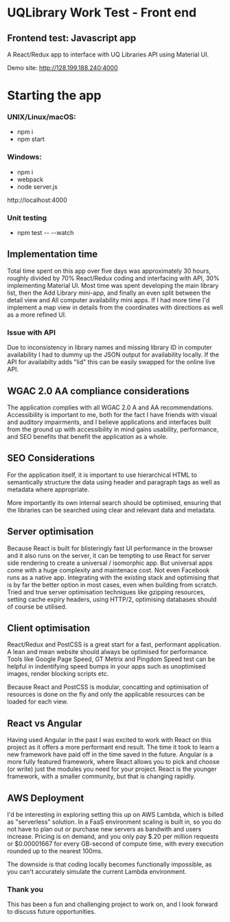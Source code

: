 # UQLibrary Work Test - Front end

## Frontend test: Javascript app

A React/Redux app to interface with UQ Libraries API using Material UI.

Demo site: http://128.199.188.240:4000


# Starting the app

### UNIX/Linux/macOS:
- npm i
- npm start

### Windows:

- npm i
- webpack
- node server.js

http://localhost:4000

### Unit testing
- npm test -- --watch

## Implementation time

Total time spent on this app over five days was approximately 30 hours, roughly divided by 70% React/Redux coding and interfacing with API, 30% implementing Material UI. Most time was spent developing the main library list, then the Add Library mini-app, and finally an even split between the detail view and All computer availability mini apps. If I had more time I'd implement a map view in details from the coordinates with directions as well as a more refined UI.

### Issue with API

Due to inconsistency in library names and missing library ID in computer availability I had to dummy up the JSON output for availability locally. If the API for availabilty adds "lid" this can be easily swapped for the online live API.

## WGAC 2.0 AA compliance considerations

The application complies with all WGAC 2.0 A and AA recommendations. Accessibility is important to me, both for the fact I have friends with visual and auditory impairments, and I believe applications and interfaces built from the ground up with accessibility in mind gains usability, performance, and SEO benefits that benefit the application as a whole.

## SEO Considerations

For the application itself, it is important to use hierarchical HTML to semantically structure the data using header and paragraph tags as well as metadata where appropriate.

More importantly its own internal search should be optimised, ensuring that the libraries can be searched using clear and relevant data and metadata.

## Server optimisation

Because React is built for blisteringly fast UI performance in the browser and it also runs on the server, it can be tempting to use React for server side rendering to create a universal / isomorphic app. But universal apps come with a huge complexity and maintenace cost. Not even Facebook runs as a native app. Integrating with the existing stack and optimising that is by far the better option in most cases, even when building from scratch. Tried and true server optimisation techniques like gzipping resources, setting cache expiry headers, using HTTP/2, optimising databases should of course be utilised.

## Client optimisation

React/Redux and PostCSS is a great start for a fast, performant application. A lean and mean website should always be optimised for performance. Tools like Google Page Speed, GT Metrix and Pingdom Speed test can be helpful in indentifying speed bumps in your apps such as unoptimised images, render blocking scripts etc.

Because React and PostCSS is modular, concatting and optimisation of resources is done on the fly and only the applicable resources can be loaded for each view.

## React vs Angular

Having used Angular in the past I was excited to work with React on this project as it offers a more performant end result. The time it took to learn a new framework have paid off in the time saved in the future. Angular is a more fully featured framework, where React allows you to pick and choose (or write) just the modules you need for your project. React is the younger framework, with a smaller community, but that is changing rapidly.

## AWS Deployment

I'd be interesting in exploring setting this up on AWS Lambda, which is billed as "serverless" solution. In a FaaS environment scaling is built in, so you do not have to plan out or purchase new servers as bandwith and users increase. Pricing is on demand, and you only pay $.20 per million requests or $0.00001667 for every GB-second of compute time, with every execution rounded up to the nearest 100ms.

The downside is that coding locally becomes functionally impossible, as you can't accurately simulate the current Lambda environment.

### Thank you
This has been a fun and challenging project to work on, and I look forward to discuss future opportunities.
